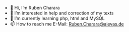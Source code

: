 - 👋 Hi, I’m Ruben Charara
- 👀 I’m interested in help and correction of my texts
- 🌱 I’m currently learning php, html and MySQL
- 📫 How to reach me E-Mail: Ruben.Charara@aievas.de

<!---
Aievas/Aievas is a ✨ special ✨ repository because its `README.md` (this file) appears on your GitHub profile.
You can click the Preview link to take a look at your changes.
--->
